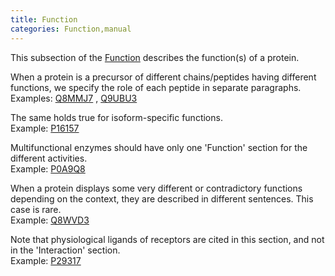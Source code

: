 ```yaml
---
title: Function
categories: Function,manual
---
```


This subsection of the [Function](http://www.uniprot.org/help/function%5Fsection) describes the function(s) of a protein.

When a protein is a precursor of different chains/peptides having different functions, we specify the role of each peptide in separate paragraphs.  
Examples: [Q8MMJ7](https://www.uniprot.org/uniprotkb/q8mmj7#function) , [Q9UBU3](https://www.uniprot.org/uniprotkb/q9ubu3#function)

The same holds true for isoform-specific functions.  
Example: [P16157](https://www.uniprot.org/uniprotkb/p16157#function)

Multifunctional enzymes should have only one 'Function' section for the different activities.  
Example: [P0A9Q8](https://www.uniprot.org/uniprotkb/p0a9q8#function)

When a protein displays some very different or contradictory functions depending on the context, they are described in different sentences. This case is rare.  
Example: [Q8WVD3](https://www.uniprot.org/uniprotkb/q8wvd3#function)

Note that physiological ligands of receptors are cited in this section, and not in the 'Interaction' section.  
Example: [P29317](https://www.uniprot.org/uniprotkb/p29317#function)
